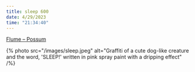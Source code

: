 ```yaml
---
title: sleep 600
date: 4/29/2023
time: "21:34:40"
---
```


[Flume – Possum](https://youtu.be/twQzwNcL8hw)

{% photo src="/images/sleep.jpeg" alt="Graffiti of a cute dog-like creature and the word, 'SLEEP!' written in pink spray paint with a dripping effect" /%}
